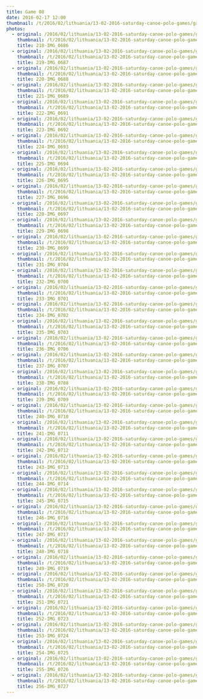 ```yaml
---
title: Game 08
date: 2016-02-17 12:00
thumbnail: /t/2016/02/lithuania/13-02-2016-saturday-canoe-polo-games/game-08/218-img_0686.jpg
photos:
  - original: /2016/02/lithuania/13-02-2016-saturday-canoe-polo-games/game-08/218-img_0686.jpg
    thumbnail: /t/2016/02/lithuania/13-02-2016-saturday-canoe-polo-games/game-08/218-img_0686.jpg
    title: 218-IMG_0686
  - original: /2016/02/lithuania/13-02-2016-saturday-canoe-polo-games/game-08/219-img_0687.jpg
    thumbnail: /t/2016/02/lithuania/13-02-2016-saturday-canoe-polo-games/game-08/219-img_0687.jpg
    title: 219-IMG_0687
  - original: /2016/02/lithuania/13-02-2016-saturday-canoe-polo-games/game-08/220-img_0688.jpg
    thumbnail: /t/2016/02/lithuania/13-02-2016-saturday-canoe-polo-games/game-08/220-img_0688.jpg
    title: 220-IMG_0688
  - original: /2016/02/lithuania/13-02-2016-saturday-canoe-polo-games/game-08/221-img_0689.jpg
    thumbnail: /t/2016/02/lithuania/13-02-2016-saturday-canoe-polo-games/game-08/221-img_0689.jpg
    title: 221-IMG_0689
  - original: /2016/02/lithuania/13-02-2016-saturday-canoe-polo-games/game-08/222-img_0691.jpg
    thumbnail: /t/2016/02/lithuania/13-02-2016-saturday-canoe-polo-games/game-08/222-img_0691.jpg
    title: 222-IMG_0691
  - original: /2016/02/lithuania/13-02-2016-saturday-canoe-polo-games/game-08/223-img_0692.jpg
    thumbnail: /t/2016/02/lithuania/13-02-2016-saturday-canoe-polo-games/game-08/223-img_0692.jpg
    title: 223-IMG_0692
  - original: /2016/02/lithuania/13-02-2016-saturday-canoe-polo-games/game-08/224-img_0693.jpg
    thumbnail: /t/2016/02/lithuania/13-02-2016-saturday-canoe-polo-games/game-08/224-img_0693.jpg
    title: 224-IMG_0693
  - original: /2016/02/lithuania/13-02-2016-saturday-canoe-polo-games/game-08/225-img_0694.jpg
    thumbnail: /t/2016/02/lithuania/13-02-2016-saturday-canoe-polo-games/game-08/225-img_0694.jpg
    title: 225-IMG_0694
  - original: /2016/02/lithuania/13-02-2016-saturday-canoe-polo-games/game-08/226-img_0695.jpg
    thumbnail: /t/2016/02/lithuania/13-02-2016-saturday-canoe-polo-games/game-08/226-img_0695.jpg
    title: 226-IMG_0695
  - original: /2016/02/lithuania/13-02-2016-saturday-canoe-polo-games/game-08/227-img_0696.jpg
    thumbnail: /t/2016/02/lithuania/13-02-2016-saturday-canoe-polo-games/game-08/227-img_0696.jpg
    title: 227-IMG_0696
  - original: /2016/02/lithuania/13-02-2016-saturday-canoe-polo-games/game-08/228-img_0697.jpg
    thumbnail: /t/2016/02/lithuania/13-02-2016-saturday-canoe-polo-games/game-08/228-img_0697.jpg
    title: 228-IMG_0697
  - original: /2016/02/lithuania/13-02-2016-saturday-canoe-polo-games/game-08/229-img_0698.jpg
    thumbnail: /t/2016/02/lithuania/13-02-2016-saturday-canoe-polo-games/game-08/229-img_0698.jpg
    title: 229-IMG_0698
  - original: /2016/02/lithuania/13-02-2016-saturday-canoe-polo-games/game-08/230-img_0699.jpg
    thumbnail: /t/2016/02/lithuania/13-02-2016-saturday-canoe-polo-games/game-08/230-img_0699.jpg
    title: 230-IMG_0699
  - original: /2016/02/lithuania/13-02-2016-saturday-canoe-polo-games/game-08/231-img_0704.jpg
    thumbnail: /t/2016/02/lithuania/13-02-2016-saturday-canoe-polo-games/game-08/231-img_0704.jpg
    title: 231-IMG_0704
  - original: /2016/02/lithuania/13-02-2016-saturday-canoe-polo-games/game-08/232-img_0700.jpg
    thumbnail: /t/2016/02/lithuania/13-02-2016-saturday-canoe-polo-games/game-08/232-img_0700.jpg
    title: 232-IMG_0700
  - original: /2016/02/lithuania/13-02-2016-saturday-canoe-polo-games/game-08/233-img_0701.jpg
    thumbnail: /t/2016/02/lithuania/13-02-2016-saturday-canoe-polo-games/game-08/233-img_0701.jpg
    title: 233-IMG_0701
  - original: /2016/02/lithuania/13-02-2016-saturday-canoe-polo-games/game-08/234-img_0702.jpg
    thumbnail: /t/2016/02/lithuania/13-02-2016-saturday-canoe-polo-games/game-08/234-img_0702.jpg
    title: 234-IMG_0702
  - original: /2016/02/lithuania/13-02-2016-saturday-canoe-polo-games/game-08/235-img_0703.jpg
    thumbnail: /t/2016/02/lithuania/13-02-2016-saturday-canoe-polo-games/game-08/235-img_0703.jpg
    title: 235-IMG_0703
  - original: /2016/02/lithuania/13-02-2016-saturday-canoe-polo-games/game-08/236-img_0706.jpg
    thumbnail: /t/2016/02/lithuania/13-02-2016-saturday-canoe-polo-games/game-08/236-img_0706.jpg
    title: 236-IMG_0706
  - original: /2016/02/lithuania/13-02-2016-saturday-canoe-polo-games/game-08/237-img_0707.jpg
    thumbnail: /t/2016/02/lithuania/13-02-2016-saturday-canoe-polo-games/game-08/237-img_0707.jpg
    title: 237-IMG_0707
  - original: /2016/02/lithuania/13-02-2016-saturday-canoe-polo-games/game-08/238-img_0708.jpg
    thumbnail: /t/2016/02/lithuania/13-02-2016-saturday-canoe-polo-games/game-08/238-img_0708.jpg
    title: 238-IMG_0708
  - original: /2016/02/lithuania/13-02-2016-saturday-canoe-polo-games/game-08/239-img_0709.jpg
    thumbnail: /t/2016/02/lithuania/13-02-2016-saturday-canoe-polo-games/game-08/239-img_0709.jpg
    title: 239-IMG_0709
  - original: /2016/02/lithuania/13-02-2016-saturday-canoe-polo-games/game-08/240-img_0710.jpg
    thumbnail: /t/2016/02/lithuania/13-02-2016-saturday-canoe-polo-games/game-08/240-img_0710.jpg
    title: 240-IMG_0710
  - original: /2016/02/lithuania/13-02-2016-saturday-canoe-polo-games/game-08/241-img_0711.jpg
    thumbnail: /t/2016/02/lithuania/13-02-2016-saturday-canoe-polo-games/game-08/241-img_0711.jpg
    title: 241-IMG_0711
  - original: /2016/02/lithuania/13-02-2016-saturday-canoe-polo-games/game-08/242-img_0712.jpg
    thumbnail: /t/2016/02/lithuania/13-02-2016-saturday-canoe-polo-games/game-08/242-img_0712.jpg
    title: 242-IMG_0712
  - original: /2016/02/lithuania/13-02-2016-saturday-canoe-polo-games/game-08/243-img_0713.jpg
    thumbnail: /t/2016/02/lithuania/13-02-2016-saturday-canoe-polo-games/game-08/243-img_0713.jpg
    title: 243-IMG_0713
  - original: /2016/02/lithuania/13-02-2016-saturday-canoe-polo-games/game-08/244-img_0714.jpg
    thumbnail: /t/2016/02/lithuania/13-02-2016-saturday-canoe-polo-games/game-08/244-img_0714.jpg
    title: 244-IMG_0714
  - original: /2016/02/lithuania/13-02-2016-saturday-canoe-polo-games/game-08/245-img_0715.jpg
    thumbnail: /t/2016/02/lithuania/13-02-2016-saturday-canoe-polo-games/game-08/245-img_0715.jpg
    title: 245-IMG_0715
  - original: /2016/02/lithuania/13-02-2016-saturday-canoe-polo-games/game-08/246-img_0716.jpg
    thumbnail: /t/2016/02/lithuania/13-02-2016-saturday-canoe-polo-games/game-08/246-img_0716.jpg
    title: 246-IMG_0716
  - original: /2016/02/lithuania/13-02-2016-saturday-canoe-polo-games/game-08/247-img_0717.jpg
    thumbnail: /t/2016/02/lithuania/13-02-2016-saturday-canoe-polo-games/game-08/247-img_0717.jpg
    title: 247-IMG_0717
  - original: /2016/02/lithuania/13-02-2016-saturday-canoe-polo-games/game-08/248-img_0718.jpg
    thumbnail: /t/2016/02/lithuania/13-02-2016-saturday-canoe-polo-games/game-08/248-img_0718.jpg
    title: 248-IMG_0718
  - original: /2016/02/lithuania/13-02-2016-saturday-canoe-polo-games/game-08/249-img_0719.jpg
    thumbnail: /t/2016/02/lithuania/13-02-2016-saturday-canoe-polo-games/game-08/249-img_0719.jpg
    title: 249-IMG_0719
  - original: /2016/02/lithuania/13-02-2016-saturday-canoe-polo-games/game-08/250-img_0720.jpg
    thumbnail: /t/2016/02/lithuania/13-02-2016-saturday-canoe-polo-games/game-08/250-img_0720.jpg
    title: 250-IMG_0720
  - original: /2016/02/lithuania/13-02-2016-saturday-canoe-polo-games/game-08/251-img_0721.jpg
    thumbnail: /t/2016/02/lithuania/13-02-2016-saturday-canoe-polo-games/game-08/251-img_0721.jpg
    title: 251-IMG_0721
  - original: /2016/02/lithuania/13-02-2016-saturday-canoe-polo-games/game-08/252-img_0723.jpg
    thumbnail: /t/2016/02/lithuania/13-02-2016-saturday-canoe-polo-games/game-08/252-img_0723.jpg
    title: 252-IMG_0723
  - original: /2016/02/lithuania/13-02-2016-saturday-canoe-polo-games/game-08/253-img_0724.jpg
    thumbnail: /t/2016/02/lithuania/13-02-2016-saturday-canoe-polo-games/game-08/253-img_0724.jpg
    title: 253-IMG_0724
  - original: /2016/02/lithuania/13-02-2016-saturday-canoe-polo-games/game-08/254-img_0725.jpg
    thumbnail: /t/2016/02/lithuania/13-02-2016-saturday-canoe-polo-games/game-08/254-img_0725.jpg
    title: 254-IMG_0725
  - original: /2016/02/lithuania/13-02-2016-saturday-canoe-polo-games/game-08/255-img_0726.jpg
    thumbnail: /t/2016/02/lithuania/13-02-2016-saturday-canoe-polo-games/game-08/255-img_0726.jpg
    title: 255-IMG_0726
  - original: /2016/02/lithuania/13-02-2016-saturday-canoe-polo-games/game-08/256-img_0727.jpg
    thumbnail: /t/2016/02/lithuania/13-02-2016-saturday-canoe-polo-games/game-08/256-img_0727.jpg
    title: 256-IMG_0727
---
```

